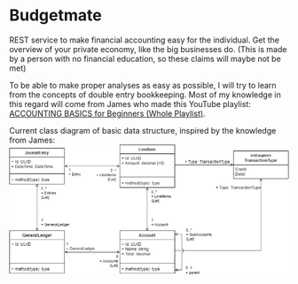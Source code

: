 # Budgetmate
REST service to make financial accounting easy for the individual. Get the overview of your private economy, like the big businesses do. (This is made by a person with no financial education, so these claims will maybe not be met) 

To be able to make proper analyses as easy as possible, I will try to learn from the concepts of double entry bookkeeping. Most of my knowledge in this regard will come from James who made this YouTube playlist: [ACCOUNTING BASICS for Beginners (Whole Playlist)](https://www.youtube.com/playlist?list=PL5zKSeS09l339nB6ujJPQ9Rsv99_b-aTb).

Current class diagram of basic data structure, inspired by the knowledge from James:  
![class diagram](docs/assets/class%20diagram.drawio.png)